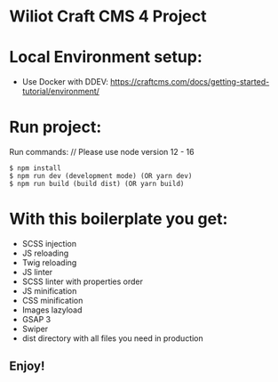 # Wiliot Craft CMS 4 Project

# Local Environment setup:
- Use Docker with DDEV: https://craftcms.com/docs/getting-started-tutorial/environment/

# Run project:

Run commands:
// Please use node version 12 - 16

```
$ npm install
$ npm run dev (development mode) (OR yarn dev)
$ npm run build (build dist) (OR yarn build)
```

# With this boilerplate you get:
- SCSS injection
- JS reloading
- Twig reloading
- JS linter
- SCSS linter with properties order
- JS minification
- CSS minification
- Images lazyload
- GSAP 3
- Swiper
- dist directory with all files you need in production

## Enjoy!
